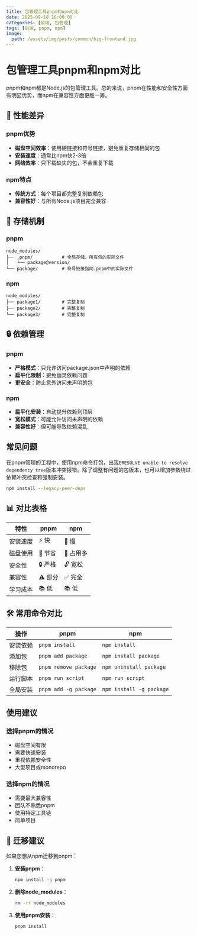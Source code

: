 ```yaml
---
title: 包管理工具pnpm和npm对比
date: 2025-09-18 16:00:00
categories: [前端, 包管理]
tags: [前端, pnpm, npm]
image:
  path: /assets/img/posts/common/big-frontend.jpg
---
```


# 包管理工具pnpm和npm对比
pnpm和npm都是Node.js的包管理工具。总的来说，pnpm在性能和安全性方面有明显优势，而npm在兼容性方面更胜一筹。

## 🚀 **性能差异**

### **pnpm优势**
- **磁盘空间效率**：使用硬链接和符号链接，避免重复存储相同的包
- **安装速度**：通常比npm快2-3倍
- **网络效率**：只下载缺失的包，不会重复下载

### **npm特点**
- **传统方式**：每个项目都完整复制依赖包
- **兼容性好**：与所有Node.js项目完全兼容

## 📁 **存储机制**

### **pnpm**
```
node_modules/
├── .pnpm/           # 全局存储，所有包的实际文件
│   └── package@version/
└── package/         # 符号链接指向.pnpm中的实际文件
```

### **npm**
```
node_modules/
├── package1/        # 完整复制
├── package2/        # 完整复制
└── package3/        # 完整复制
```

## 🔒 **依赖管理**

### **pnpm**
- **严格模式**：只允许访问package.json中声明的依赖
- **扁平化限制**：避免幽灵依赖问题
- **更安全**：防止意外访问未声明的包

### **npm**
- **扁平化安装**：自动提升依赖到顶层
- **宽松模式**：可能允许访问未声明的依赖
- **兼容性好**：但可能导致依赖混乱

## 常见问题
在pnpm管理的工程中，使用npm命令打包，出现`ERESOLVE unable to resolve dependency tree`版本冲突报错。除了调整有问题的包版本，也可以增加参数绕过依赖冲突检查和强制安装。
```sh
npm install --legacy-peer-deps
```

## 📊 **对比表格**

| 特性 | pnpm | npm |
|------|------|-----|
| 安装速度 | ⚡ 快 | 🐌 慢 |
| 磁盘使用 | 💾 节省 | 💾 占用多 |
| 安全性 | 🔒 严格 | 🔓 宽松 |
| 兼容性 | ⚠️ 部分 | ✅ 完全 |
| 学习成本 | 📚 低 | 📚 低 |

## 🛠️ **常用命令对比**

| 操作 | pnpm | npm |
|------|------|-----|
| 安装依赖 | `pnpm install` | `npm install` |
| 添加包 | `pnpm add package` | `npm install package` |
| 移除包 | `pnpm remove package` | `npm uninstall package` |
| 运行脚本 | `pnpm run script` | `npm run script` |
| 全局安装 | `pnpm add -g package` | `npm install -g package` |

## **使用建议**

### **选择pnpm的情况**
- 磁盘空间有限
- 需要快速安装
- 重视依赖安全性
- 大型项目或monorepo

### **选择npm的情况**
- 需要最大兼容性
- 团队不熟悉pnpm
- 使用特定工具链
- 简单项目

## 🔄 **迁移建议**

如果您想从npm迁移到pnpm：

1. **安装pnpm**：
   ```bash
   npm install -g pnpm
   ```

2. **删除node_modules**：
   ```bash
   rm -rf node_modules
   ```

3. **使用pnpm安装**：
   ```bash
   pnpm install
   ```